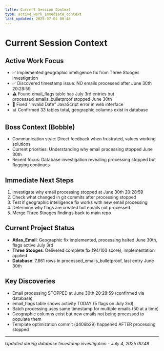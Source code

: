 ```yaml
---
title: Current Session Context
type: active_work_immediate_context
last_updated: 2025-07-04 00:48
---
```


# Current Session Context

## Active Work Focus
- ✅ Implemented geographic intelligence fix from Three Stooges investigation
- ✅ Discovered timestamp issue: NO emails processed after June 30th 20:28:59
- ⚠️ Found email_flags table has July 3rd entries but processed_emails_bulletproof stopped June 30th
- 🔧 Fixed "Invalid Date" JavaScript error in web interface
- 📊 Confirmed 33 tables total, geographic columns exist in database

## Boss Context (Bobble)
- Communication style: Direct feedback when frustrated, values working solutions
- Current priorities: Understanding why email processing stopped June 30th
- Recent focus: Database investigation revealing processing stopped but flagging continues

## Immediate Next Steps
1. Investigate why email processing stopped at June 30th 20:28:59
2. Check what changed in git commits after processing stopped
3. Test if geographic intelligence fix works with new email processing
4. Determine why flags are created but emails not processed
5. Merge Three Stooges findings back to main repo

## Current Project Status
- **Atlas_Email**: Geographic fix implemented, processing halted June 30th, flags active July 3rd
- **Three Stooges**: Delivered complete fix (94/100 score), implementation applied
- **Database**: 7,861 rows in processed_emails_bulletproof, last entry June 30th

## Key Discoveries
- Email processing STOPPED at June 30th 20:28:59 (confirmed via database)
- email_flags table shows activity TODAY (5 flags on July 3rd)
- Batch processing uses same timestamp for multiple emails (50 at a time)
- Geographic columns exist but new emails not being processed to populate them
- Template optimization commit (d406b29) happened AFTER processing stopped

---
*Updated during database timestamp investigation - July 4, 2025 00:48*